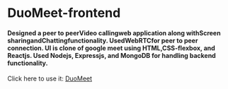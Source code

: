 # DuoMeet-frontend

#### Designed a peer to peerVideo callingweb application along withScreen sharingandChattingfunctionality. UsedWebRTCfor peer to peer connection. UI is clone of google meet using HTML,CSS-flexbox, and Reactjs. Used Nodejs, Expressjs, and MongoDB for handling backend functionality.

Click here to use it: [DuoMeet](https://duomeet355.web.app/)
